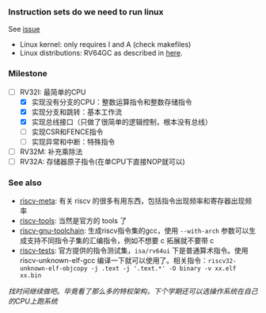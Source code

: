 
### Instruction sets do we need to run linux
See [issue](https://github.com/riscv/riscv-linux/issues/150)
- Linux kernel: only requires I and A (check makefiles)
- Linux distributions: RV64GC as described in [here](https://github.com/riscv/riscv-platform-specs/blob/master/riscv-unix.md).

### Milestone

- [ ] RV32I: 最简单的CPU
  - [x] 实现没有分支的CPU：整数运算指令和整数存储指令
  - [x] 实现分支和跳转：基本工作流
  - [x] 实现总线接口（只做了很简单的逻辑控制，根本没有总线）
  - [ ] 实现CSR和FENCE指令
  - [ ] 实现异常和中断：特殊指令
- [ ] RV32M: 补充乘除法
- [ ] RV32A: 存储器原子指令(在单CPU下直接NOP就可以)

### See also
- [riscv-meta](https://github.com/csail-csg/riscv-meta): 有关 riscv 的很多有用东西，包括指令出现频率和寄存器出现频率
- [riscv-tools](https://github.com/riscv/riscv-tools): 当然是官方的 tools 了
- [riscv-gnu-toolchain](https://github.com/riscv/riscv-gnu-toolchain): 生成riscv指令集的gcc，使用 `--with-arch` 参数可以生成支持不同指令子集的汇编指令，例如不想要 c 拓展就不要带 c
- [riscv-tests](https://github.com/riscv/riscv-tests): 官方提供的指令测试集，`isa/rv64ui` 下是普通算术指令。使用 riscv-unknown-elf-gcc 编译一下就可以使用了。相关指令：`riscv32-unknown-elf-objcopy -j .text -j '.text.*' -O binary -v xx.elf xx.bin`

*找时间继续做吧。毕竟看了那么多的特权架构，下个学期还可以选操作系统在自己的CPU上跑系统*